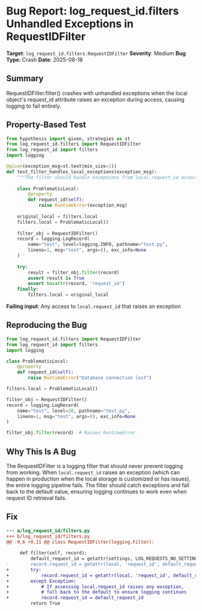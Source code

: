 # Bug Report: log_request_id.filters Unhandled Exceptions in RequestIDFilter

**Target**: `log_request_id.filters.RequestIDFilter`
**Severity**: Medium
**Bug Type**: Crash
**Date**: 2025-08-18

## Summary

RequestIDFilter.filter() crashes with unhandled exceptions when the local object's request_id attribute raises an exception during access, causing logging to fail entirely.

## Property-Based Test

```python
from hypothesis import given, strategies as st
from log_request_id.filters import RequestIDFilter
from log_request_id import filters
import logging

@given(exception_msg=st.text(min_size=1))
def test_filter_handles_local_exceptions(exception_msg):
    """The filter should handle exceptions from local.request_id access gracefully."""
    
    class ProblematicLocal:
        @property
        def request_id(self):
            raise RuntimeError(exception_msg)
    
    original_local = filters.local
    filters.local = ProblematicLocal()
    
    filter_obj = RequestIDFilter()
    record = logging.LogRecord(
        name="test", level=logging.INFO, pathname="test.py",
        lineno=1, msg="test", args=(), exc_info=None
    )
    
    try:
        result = filter_obj.filter(record)
        assert result is True
        assert hasattr(record, 'request_id')
    finally:
        filters.local = original_local
```

**Failing input**: Any access to `local.request_id` that raises an exception

## Reproducing the Bug

```python
from log_request_id.filters import RequestIDFilter
from log_request_id import filters
import logging

class ProblematicLocal:
    @property
    def request_id(self):
        raise RuntimeError("Database connection lost")

filters.local = ProblematicLocal()

filter_obj = RequestIDFilter()
record = logging.LogRecord(
    name="test", level=20, pathname="test.py", 
    lineno=1, msg="test", args=(), exc_info=None
)

filter_obj.filter(record)  # Raises RuntimeError
```

## Why This Is A Bug

The RequestIDFilter is a logging filter that should never prevent logging from working. When `local.request_id` raises an exception (which can happen in production when the local storage is customized or has issues), the entire logging pipeline fails. The filter should catch exceptions and fall back to the default value, ensuring logging continues to work even when request ID retrieval fails.

## Fix

```diff
--- a/log_request_id/filters.py
+++ b/log_request_id/filters.py
@@ -9,6 +9,11 @@ class RequestIDFilter(logging.Filter):
 
     def filter(self, record):
         default_request_id = getattr(settings, LOG_REQUESTS_NO_SETTING, DEFAULT_NO_REQUEST_ID)
-        record.request_id = getattr(local, 'request_id', default_request_id)
+        try:
+            record.request_id = getattr(local, 'request_id', default_request_id)
+        except Exception:
+            # If accessing local.request_id raises any exception,
+            # fall back to the default to ensure logging continues
+            record.request_id = default_request_id
         return True
```